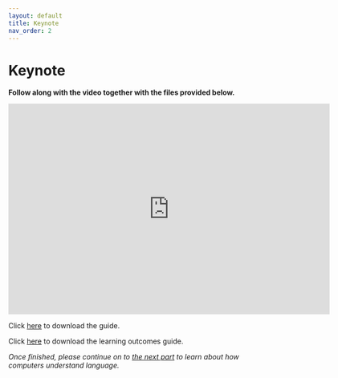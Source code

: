 ```yaml
---
layout: default
title: Keynote
nav_order: 2
---
```


# Keynote
**Follow along with the video together with the files provided below.**

<iframe height="420" width="640" allowfullscreen frameborder=0 src="https://echo360.ca/media/7e76e82d-0a61-4495-9a12-93b73fcc7e61/public?autoplay=false&automute=false"></iframe>

Click [here](https://github.com/scds/building-feminist-data/blob/main/assets/data/Feminist_Data_Keynote.docx?raw=true) to download the guide.

Click [here](https://github.com/scds/building-feminist-data/blob/main/assets/data/Sinders_Workshop_Learning_outcomes.docx?raw=true) to download the learning outcomes guide.

*Once finished, please continue on to [the next part](part-1) to learn about how computers understand language.*
